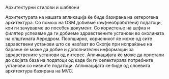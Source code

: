 Архитектурни стилови и шаблони

Архитектурата на нашата апликација ќе биде базирана на хетерогена архитектура. Со помош на 
OSM добивме raw(необработени) податоци, кои ги зачувавме во посебен документ. Со користење 
на цефка и филлтер успеавме да ги добиеме здравствените установи во околината на општината
Aеродром. Поопширно, корисникот ќе може од сите здравствени установи што се наоѓаат во Скопје
при испраќање на барање ќе може да добие и дополнителни информации за здравствените установи
од интерес. Апликацијата ќе може да пристапи до својата база на податоци од каде би ги 
селектирала потребните установи со нивните податоци. Апликацијата ќе биде од слоевита архитектура
базирана на MVC.
